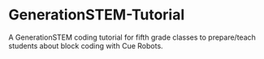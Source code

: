# GenerationSTEM-Tutorial
A GenerationSTEM coding tutorial for fifth grade classes to prepare/teach students about block coding with Cue Robots.
